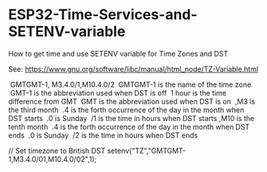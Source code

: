 # ESP32-Time-Services-and-SETENV-variable
How to get time and use SETENV variable for Time Zones and DST

See:
https://www.gnu.org/software/libc/manual/html_node/TZ-Variable.html

 GMTGMT-1, M3.4.0/1,M10.4.0/2
 GMTGMT-1 is the name of the time zone
 GMT-1 is the abbreviation used when DST is off
 1 hour is the time difference from GMT
 GMT is the abbreviation used when DST is on
 ,M3 is the third month
 .4 is the forth occurrence of the day in the month when DST starts
 .0 is Sunday
 /1 is the time in hours when DST starts
 ,M10 is the tenth month
 .4 is the forth occurrence of the day in the month when DST ends
 .0 is Sunday
 /2 is the time in hours when DST ends
 
 // Set timezone to British DST
 setenv("TZ","GMTGMT-1,M3.4.0/01,M10.4.0/02",1);

